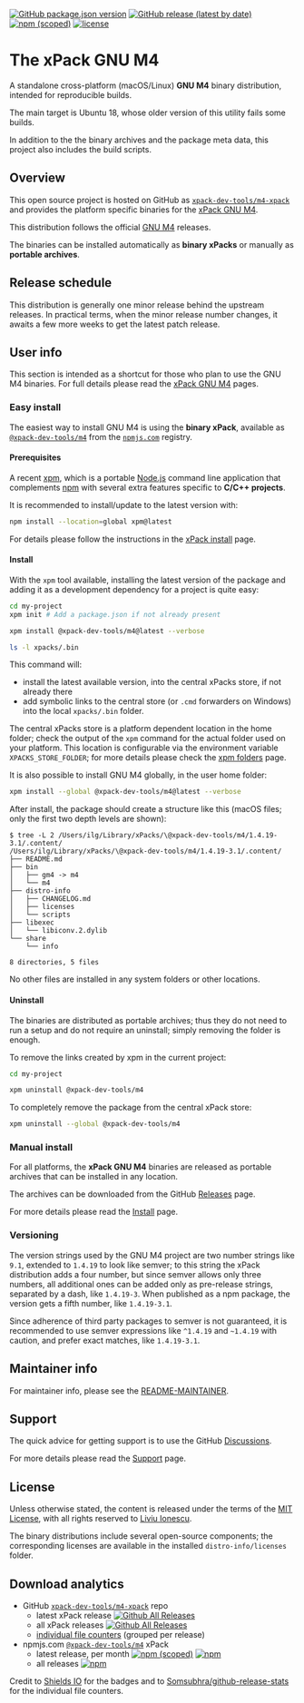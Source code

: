 
[![GitHub package.json version](https://img.shields.io/github/package-json/v/xpack-dev-tools/m4-xpack)](https://github.com/xpack-dev-tools/m4-xpack/blob/xpack/package.json)
[![GitHub release (latest by date)](https://img.shields.io/github/v/release/xpack-dev-tools/m4-xpack)](https://github.com/xpack-dev-tools/m4-xpack/releases/)
[![npm (scoped)](https://img.shields.io/npm/v/@xpack-dev-tools/m4.svg?color=blue)](https://www.npmjs.com/package/@xpack-dev-tools/m4/)
[![license](https://img.shields.io/github/license/xpack-dev-tools/m4-xpack)](https://github.com/xpack-dev-tools/m4-xpack/blob/xpack/LICENSE)

# The xPack GNU M4

A standalone cross-platform (macOS/Linux) **GNU M4**
binary distribution, intended for reproducible builds.

The main target is Ubuntu 18, whose older version of this utility
fails some builds.

In addition to the the binary archives and the package meta data,
this project also includes the build scripts.

## Overview

This open source project is hosted on GitHub as
[`xpack-dev-tools/m4-xpack`](https://github.com/xpack-dev-tools/m4-xpack)
and provides the platform specific binaries for the
[xPack GNU M4](https://xpack.github.io/m4/).

This distribution follows the official
[GNU M4](https://www.gnu.org/software/m4/) releases.

The binaries can be installed automatically as **binary xPacks** or manually as
**portable archives**.

## Release schedule

This distribution is generally one minor release behind the upstream releases.
In practical terms, when the minor release number changes, it awaits a few
more weeks to get the latest patch release.

## User info

This section is intended as a shortcut for those who plan
to use the GNU M4 binaries. For full details please read the
[xPack GNU M4](https://xpack.github.io/m4/) pages.

### Easy install

The easiest way to install GNU M4 is using the **binary xPack**, available as
[`@xpack-dev-tools/m4`](https://www.npmjs.com/package/@xpack-dev-tools/m4)
from the [`npmjs.com`](https://www.npmjs.com) registry.

#### Prerequisites

A recent [xpm](https://xpack.github.io/xpm/),
which is a portable [Node.js](https://nodejs.org/) command line application
that complements [npm](https://docs.npmjs.com)
with several extra features specific to
**C/C++ projects**.

It is recommended to install/update to the latest version with:

```sh
npm install --location=global xpm@latest
```

For details please follow the instructions in the
[xPack install](https://xpack.github.io/install/) page.

#### Install

With the `xpm` tool available, installing
the latest version of the package and adding it as
a development dependency for a project is quite easy:

```sh
cd my-project
xpm init # Add a package.json if not already present

xpm install @xpack-dev-tools/m4@latest --verbose

ls -l xpacks/.bin
```

This command will:

- install the latest available version,
into the central xPacks store, if not already there
- add symbolic links to the central store
(or `.cmd` forwarders on Windows) into
the local `xpacks/.bin` folder.

The central xPacks store is a platform dependent
location in the home folder;
check the output of the `xpm` command for the actual
folder used on your platform.
This location is configurable via the environment variable
`XPACKS_STORE_FOLDER`; for more details please check the
[xpm folders](https://xpack.github.io/xpm/folders/) page.

It is also possible to install GNU M4 globally, in the user home folder:

```sh
xpm install --global @xpack-dev-tools/m4@latest --verbose
```

After install, the package should create a structure like this (macOS files;
only the first two depth levels are shown):

```console
$ tree -L 2 /Users/ilg/Library/xPacks/\@xpack-dev-tools/m4/1.4.19-3.1/.content/
/Users/ilg/Library/xPacks/\@xpack-dev-tools/m4/1.4.19-3.1/.content/
├── README.md
├── bin
│   ├── gm4 -> m4
│   └── m4
├── distro-info
│   ├── CHANGELOG.md
│   ├── licenses
│   └── scripts
├── libexec
│   └── libiconv.2.dylib
└── share
    └── info

8 directories, 5 files
```

No other files are installed in any system folders or other locations.

#### Uninstall

The binaries are distributed as portable archives; thus they do not need
to run a setup and do not require an uninstall; simply removing the
folder is enough.

To remove the links created by xpm in the current project:

```sh
cd my-project

xpm uninstall @xpack-dev-tools/m4
```

To completely remove the package from the central xPack store:

```sh
xpm uninstall --global @xpack-dev-tools/m4
```

### Manual install

For all platforms, the **xPack GNU M4**
binaries are released as portable
archives that can be installed in any location.

The archives can be downloaded from the
GitHub [Releases](https://github.com/xpack-dev-tools/m4-xpack/releases/)
page.

For more details please read the
[Install](https://xpack.github.io/m4/install/) page.

### Versioning

The version strings used by the GNU M4 project are two number strings
like `9.1`, extended to `1.4.19` to look like semver;
to this string the xPack distribution adds a four number,
but since semver allows only three numbers, all additional ones can
be added only as pre-release strings, separated by a dash,
like `1.4.19-3`. When published as a npm package, the version gets
a fifth number, like `1.4.19-3.1`.

Since adherence of third party packages to semver is not guaranteed,
it is recommended to use semver expressions like `^1.4.19` and `~1.4.19`
with caution, and prefer exact matches, like `1.4.19-3.1`.

## Maintainer info

For maintainer info, please see the
[README-MAINTAINER](https://github.com/xpack-dev-tools/m4-xpack/blob/xpack/README-MAINTAINER.md).

## Support

The quick advice for getting support is to use the GitHub
[Discussions](https://github.com/xpack-dev-tools/m4-xpack/discussions/).

For more details please read the
[Support](https://xpack.github.io/m4/support/) page.

## License

Unless otherwise stated, the content is released under the terms of the
[MIT License](https://opensource.org/licenses/mit/),
with all rights reserved to
[Liviu Ionescu](https://github.com/ilg-ul).

The binary distributions include several open-source components; the
corresponding licenses are available in the installed
`distro-info/licenses` folder.

## Download analytics

- GitHub [`xpack-dev-tools/m4-xpack`](https://github.com/xpack-dev-tools/m4-xpack/) repo
  - latest xPack release
[![Github All Releases](https://img.shields.io/github/downloads/xpack-dev-tools/m4-xpack/latest/total.svg)](https://github.com/xpack-dev-tools/m4-xpack/releases/)
  - all xPack releases [![Github All Releases](https://img.shields.io/github/downloads/xpack-dev-tools/m4-xpack/total.svg)](https://github.com/xpack-dev-tools/m4-xpack/releases/)
  - [individual file counters](https://somsubhra.github.io/github-release-stats/?username=xpack-dev-tools&repository=m4-xpack) (grouped per release)
- npmjs.com [`@xpack-dev-tools/m4`](https://www.npmjs.com/package/@xpack-dev-tools/m4/) xPack
  - latest release, per month
[![npm (scoped)](https://img.shields.io/npm/v/@xpack-dev-tools/m4.svg)](https://www.npmjs.com/package/@xpack-dev-tools/m4/)
[![npm](https://img.shields.io/npm/dm/@xpack-dev-tools/m4.svg)](https://www.npmjs.com/package/@xpack-dev-tools/m4/)
  - all releases [![npm](https://img.shields.io/npm/dt/@xpack-dev-tools/m4.svg)](https://www.npmjs.com/package/@xpack-dev-tools/m4/)

Credit to [Shields IO](https://shields.io) for the badges and to
[Somsubhra/github-release-stats](https://github.com/Somsubhra/github-release-stats)
for the individual file counters.
